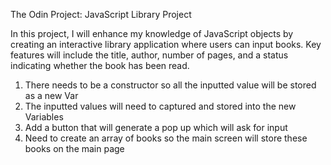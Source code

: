 The Odin Project: JavaScript Library Project

In this project, I will enhance my knowledge of JavaScript objects by creating an interactive library application where users can input books. Key features will include the title, author, number of pages, and a status indicating whether the book has been read.


1. There needs to be a constructor so all the inputted value will be stored as a new Var 
2. The inputted values will need to captured and stored into the new Variables
3. Add a button that will generate a pop up which will ask for input 
4. Need to create an array of books so the main screen will store these books on the main page 